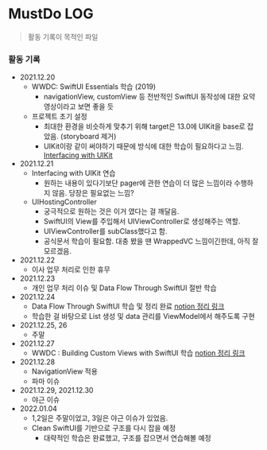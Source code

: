 # MustDo LOG
> 활동 기록이 목적인 파일

### 활동 기록
- 2021.12.20
    - WWDC: SwiftUI Essentials 학습 (2019)
        - navigationView, customView 등 전반적인 SwiftUI 동작성에 대한 요약 영상이라고 보면 좋을 듯
    - 프로젝트 초기 설정
        - 최대한 환경을 비슷하게 맞추기 위해 target은 13.0에 UIKit을 base로 잡았음. (storyboard 제거)
        - UIKit이랑 같이 써야하기 때문에 방식에 대한 학습이 필요하다고 느낌. [Interfacing with UIKit](https://developer.apple.com/tutorials/swiftui/interfacing-with-uikit)
- 2021.12.21
    - Interfacing with UIKit 연습
        - 원하는 내용이 있다기보단 pager에 관한 연습이 더 많은 느낌이라 수행하지 않음. 당장은 필요없는 느낌?
    - UIHostingController
        - 궁극적으로 원하는 것은 이거 였다는 걸 깨달음.
        - SwiftUI의 View를 주입해서 UIViewController로 생성해주는 역할.
        - UIViewController를 subClass했다고 함.
        - 공식문서 학습이 필요함. 대충 봤을 땐 WrappedVC 느낌이긴한데, 아직 잘 모르겠음.
- 2021.12.22
    - 이사 업무 처리로 인한 휴무
- 2021.12.23
    - 개인 업무 처리 이슈 및 Data Flow Through SwiftUI 절반 학습
- 2021.12.24
    - Data Flow Through SwiftUI 학습 및 정리 완료 [notion 정리 링크](https://lucky-sleet-a6d.notion.site/Data-Flow-Through-SwiftUI-e28b59d731c84df59c696ac81dc92ec3)
    - 학습한 걸 바탕으로 List 생성 및 data 관리를 ViewModel에서 해주도록 구현
- 2021.12.25, 26
    - 주말
- 2021.12.27
    - WWDC : Building Custom Views with SwiftUI 학습 [notion 정리 링크](https://lucky-sleet-a6d.notion.site/Building-Custom-Views-with-SwiftUI-0478937383f24d72b9edf579a70a6fb6)
- 2021.12.28
    - NavigationView 적용
    - 파마 이슈
- 2021.12.29, 2021.12.30
    - 야근 이슈
- 2022.01.04
    - 1,2일은 주말이었고, 3일은 야근 이슈가 있었음.
    - Clean SwiftUI를 기반으로 구조를 다시 잡을 예정
        - 대략적인 학습은 완료했고, 구조를 잡으면서 연습해볼 예정
